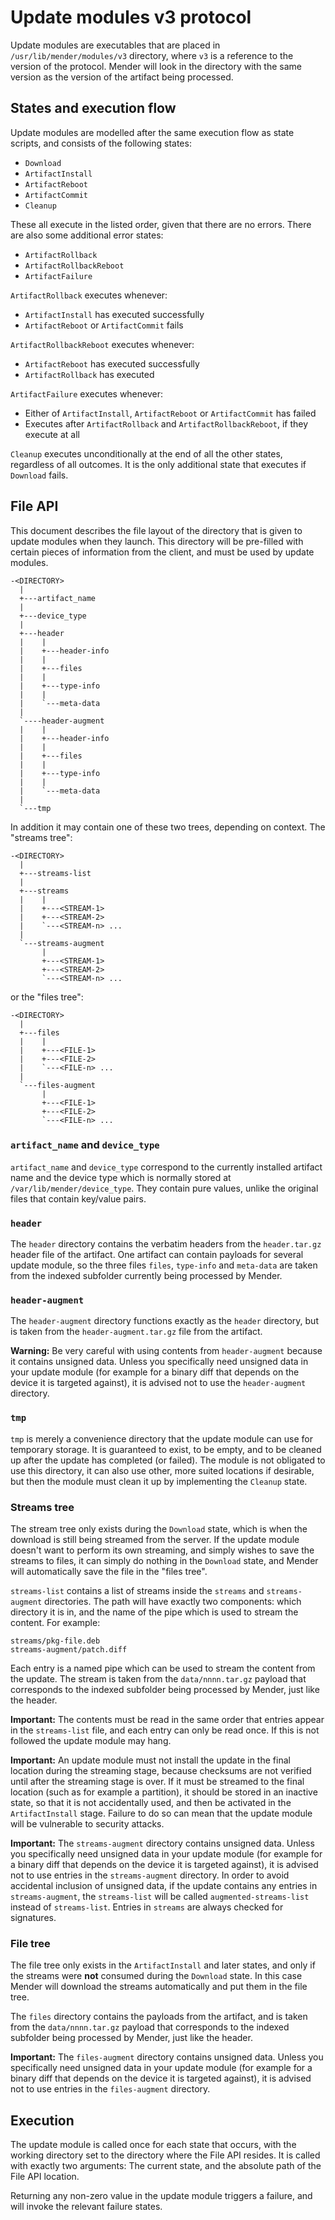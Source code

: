 Update modules v3 protocol
==========================

Update modules are executables that are placed in `/usr/lib/mender/modules/v3`
directory, where `v3` is a reference to the version of the protocol. Mender will
look in the directory with the same version as the version of the artifact being
processed.


States and execution flow
-------------------------

Update modules are modelled after the same execution flow as state scripts, and
consists of the following states:

* `Download`
* `ArtifactInstall`
* `ArtifactReboot`
* `ArtifactCommit`
* `Cleanup`

These all execute in the listed order, given that there are no errors. There are
also some additional error states:

* `ArtifactRollback`
* `ArtifactRollbackReboot`
* `ArtifactFailure`

`ArtifactRollback` executes whenever:

* `ArtifactInstall` has executed successfully
* `ArtifactReboot` or `ArtifactCommit` fails

`ArtifactRollbackReboot` executes whenever:

* `ArtifactReboot` has executed successfully
* `ArtifactRollback` has executed

`ArtifactFailure` executes whenever:

* Either of `ArtifactInstall`, `ArtifactReboot` or `ArtifactCommit` has
  failed
* Executes after `ArtifactRollback` and `ArtifactRollbackReboot`, if they
  execute at all

`Cleanup` executes unconditionally at the end of all the other states,
regardless of all outcomes. It is the only additional state that executes if
`Download` fails.


File API
--------

This document describes the file layout of the directory that is given to update
modules when they launch. This directory will be pre-filled with certain pieces
of information from the client, and must be used by update modules.

```
-<DIRECTORY>
  |
  +---artifact_name
  |
  +---device_type
  |
  +---header
  |    |
  |    +---header-info
  |    |
  |    +---files
  |    |
  |    +---type-info
  |    |
  |    `---meta-data
  |
  `----header-augment
  |    |
  |    +---header-info
  |    |
  |    +---files
  |    |
  |    +---type-info
  |    |
  |    `---meta-data
  |
  `---tmp
```

In addition it may contain one of these two trees, depending on context. The
"streams tree":

```
-<DIRECTORY>
  |
  +---streams-list
  |
  +---streams
  |    |
  |    +---<STREAM-1>
  |    +---<STREAM-2>
  |    `---<STREAM-n> ...
  |
  `---streams-augment
       |
       +---<STREAM-1>
       +---<STREAM-2>
       `---<STREAM-n> ...
```

or the "files tree":

```
-<DIRECTORY>
  |
  +---files
  |    |
  |    +---<FILE-1>
  |    +---<FILE-2>
  |    `---<FILE-n> ...
  |
  `---files-augment
       |
       +---<FILE-1>
       +---<FILE-2>
       `---<FILE-n> ...
```

### `artifact_name` and `device_type`

`artifact_name` and `device_type` correspond to the currently installed artifact
name and the device type which is normally stored at
`/var/lib/mender/device_type`. They contain pure values, unlike the original
files that contain key/value pairs.

### `header`

The `header` directory contains the verbatim headers from the `header.tar.gz`
header file of the artifact. One artifact can contain payloads for several
update module, so the three files `files`, `type-info` and `meta-data` are taken
from the indexed subfolder currently being processed by Mender.

### `header-augment`

The `header-augment` directory functions exactly as the `header` directory, but
is taken from the `header-augment.tar.gz` file from the artifact.

**Warning:** Be very careful with using contents from `header-augment` because
it contains unsigned data. Unless you specifically need unsigned data in your
update module (for example for a binary diff that depends on the device it is
targeted against), it is advised not to use the `header-augment` directory.

### `tmp`

`tmp` is merely a convenience directory that the update module can use for
temporary storage. It is guaranteed to exist, to be empty, and to be cleaned up
after the update has completed (or failed). The module is not obligated to use
this directory, it can also use other, more suited locations if desirable, but
then the module must clean it up by implementing the `Cleanup` state.

### Streams tree

The stream tree only exists during the `Download` state, which is when the
download is still being streamed from the server. If the update module doesn't
want to perform its own streaming, and simply wishes to save the streams to
files, it can simply do nothing in the `Download` state, and Mender will
automatically save the file in the "files tree".

`streams-list` contains a list of streams inside the `streams` and
`streams-augment` directories. The path will have exactly two components: which
directory it is in, and the name of the pipe which is used to stream the
content. For example:

```
streams/pkg-file.deb
streams-augment/patch.diff
```

Each entry is a named pipe which can be used to stream the content from the
update. The stream is taken from the `data/nnnn.tar.gz` payload that corresponds
to the indexed subfolder being processed by Mender, just like the header.

**Important:** The contents must be read in the same order that entries appear
in the `streams-list` file, and each entry can only be read once. If this is not
followed the update module may hang.

**Important:** An update module must not install the update in the final
location during the streaming stage, because checksums are not verified until
after the streaming stage is over. If it must be streamed to the final location
(such as for example a partition), it should be stored in an inactive state, so
that it is not accidentally used, and then be activated in the
`ArtifactInstall` stage. Failure to do so can mean that the update module will
be vulnerable to security attacks.

**Important:** The `streams-augment` directory contains unsigned data. Unless
you specifically need unsigned data in your update module (for example for a
binary diff that depends on the device it is targeted against), it is advised
not to use entries in the `streams-augment` directory. In order to avoid
accidental inclusion of unsigned data, if the update contains any entries in
`streams-augment`, the `streams-list` will be called `augmented-streams-list`
instead of `streams-list`. Entries in `streams` are always checked for
signatures.

### File tree

The file tree only exists in the `ArtifactInstall` and later states, and only
if the streams were **not** consumed during the `Download` state. In this case
Mender will download the streams automatically and put them in the file tree.

The `files` directory contains the payloads from the artifact, and is taken from
the `data/nnnn.tar.gz` payload that corresponds to the indexed subfolder being
processed by Mender, just like the header.

**Important:** The `files-augment` directory contains unsigned data. Unless you
specifically need unsigned data in your update module (for example for a binary
diff that depends on the device it is targeted against), it is advised not to
use entries in the `files-augment` directory.


Execution
---------

The update module is called once for each state that occurs, with the working
directory set to the directory where the File API resides. It is called with
exactly two arguments: The current state, and the absolute path of the File API
location.

Returning any non-zero value in the update module triggers a failure, and will
invoke the relevant failure states.
